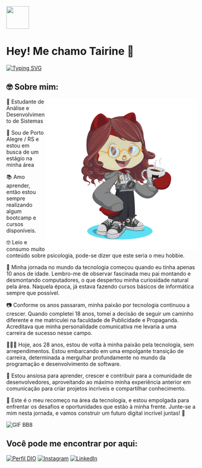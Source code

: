 <img src="https://emojipedia-us.s3.amazonaws.com/source/skype/289/vulcan-salute_1f596.png" width="60" height="60"/> 

# Hey! Me chamo Tairine 🎈

[![Typing SVG](https://readme-typing-svg.herokuapp.com/?color=9e2160&size=35&center=true&vCenter=true&width=1000&lines=Prazer+em+ter+você+aqui!+:%29)](https://git.io/typing-svg)

## 🤓 Sobre mim:
<img align="right" src="./images/octocatTairine.png" width="400"/> 

🦉 Estudante de Análise e Desenvolvimento de Sistemas

🧉 Sou de Porto Alegre / RS e estou em busca de um estágio na minha área

📚 Amo aprender, então estou sempre realizando algum bootcamp e cursos disponíveis.

🤓 Leio e consumo muito conteúdo sobre psicologia, pode-se dizer que este seria o meu hobbie. 

🎒 Minha jornada no mundo da tecnologia começou quando eu tinha apenas 10 anos de idade. Lembro-me de observar fascinada meu pai montando e desmontando computadores, o que despertou minha curiosidade natural pela área. Naquela época, já estava fazendo cursos básicos de informática sempre que possível.

📷 Conforme os anos passaram, minha paixão por tecnologia continuou a crescer. Quando completei 18 anos, tomei a decisão de seguir um caminho diferente e me matriculei na faculdade de Publicidade e Propaganda. Acreditava que minha personalidade comunicativa me levaria a uma carreira de sucesso nesse campo.

👩🏻‍💻 Hoje, aos 28 anos, estou de volta à minha paixão pela tecnologia, sem arrependimentos. Estou embarcando em uma empolgante transição de carreira, determinada a mergulhar profundamente no mundo da programação e desenvolvimento de software.

🧳 Estou ansiosa para aprender, crescer e contribuir para a comunidade de desenvolvedores, aproveitando ao máximo minha experiência anterior em comunicação para criar projetos incríveis e compartilhar conhecimento.

🎯 Este é o meu recomeço na área da tecnologia, e estou empolgada para enfrentar os desafios e oportunidades que estão à minha frente. Junte-se a mim nesta jornada, e vamos construir um futuro digital incrível juntas! 🚀

![GIF BB8](https://media.giphy.com/media/3o7abB06u9bNzA8lu8/giphy.gif)

## Você pode me encontrar por aqui: 

[![Perfil DIO](https://img.shields.io/badge/-Meu%20Perfil%20na%20DIO-30A3DC?style=for-the-badge)](https://web.dio.me/users/tairinebborges/)
[![Instagram](https://img.shields.io/badge/Instagram-E4405F?style=for-the-badge&logo=instagram&logoColor=white)](https://www.instagram.com/tairinebb/)
[![LinkedIn](https://img.shields.io/badge/LinkedIn-0A66C2?style=for-the-badge&logo=linkedin&logoColor=white)](https://www.linkedin.com/in/tairine-borges/)
